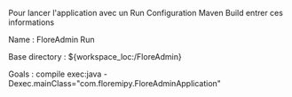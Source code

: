 Pour lancer l'application avec un Run Configuration Maven Build entrer ces informations

Name :
FloreAdmin Run

Base directory :
${workspace_loc:/FloreAdmin}

Goals :
compile exec:java -Dexec.mainClass="com.floremipy.FloreAdminApplication"